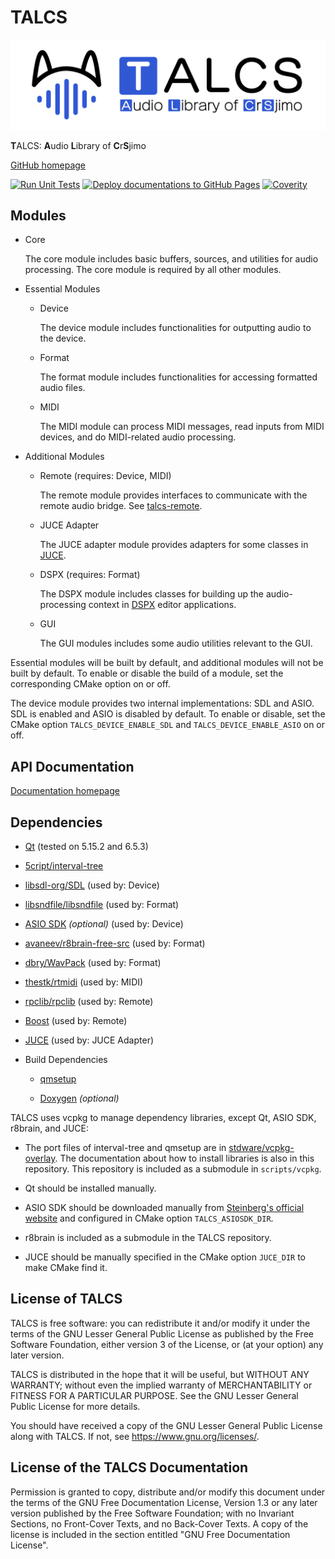 # TALCS

![TALCS Logo](https://raw.githubusercontent.com/CrSjimo/talcs/main/doc/talcs.svg)

<b>T</b>ALCS: <b>A</b>udio <b>L</b>ibrary of <b>C</b>r<b>S</b>jimo

[GitHub homepage](https://github.com/CrSjimo/talcs)

[![Run Unit Tests](https://github.com/CrSjimo/talcs/actions/workflows/run-unit-tests.yaml/badge.svg)](https://github.com/CrSjimo/talcs/actions/workflows/run-unit-tests.yaml)
[![Deploy documentations to GitHub Pages](https://github.com/CrSjimo/talcs/actions/workflows/deploy-docs.yaml/badge.svg)](https://github.com/CrSjimo/talcs/actions/workflows/deploy-docs.yaml)
[![Coverity](https://scan.coverity.com/projects/29491/badge.svg)](https://scan.coverity.com/projects/crsjimo-talcs)

## Modules

- Core
  
  The core module includes basic buffers, sources, and utilities for audio processing. The core module is required by all other modules.

- Essential Modules
  
  - Device
    
    The device module includes functionalities for outputting audio to the device.
  
  - Format
    
    The format module includes functionalities for accessing formatted audio files.
  
  - MIDI
    
    The MIDI module can process MIDI messages, read inputs from MIDI devices, and do MIDI-related audio processing.

- Additional Modules
  
  - Remote (requires: Device, MIDI)
    
    The remote module provides interfaces to communicate with the remote audio bridge. See [talcs-remote](https://github.com/CrSjimo/talcs-remote).
  
  - JUCE Adapter
    
    The JUCE adapter module provides adapters for some classes in [JUCE](https://github.com/juce-framework/JUCE).
  
  - DSPX (requires: Format)
    
    The DSPX module includes classes for building up the audio-processing context in [DSPX](https://github.com/diffscope/opendspx/) editor applications.

  - GUI
    
    The GUI modules includes some audio utilities relevant to the GUI.

Essential modules will be built by default, and additional modules will not be built by default. To enable or disable the build of a module, set the corresponding CMake option on or off.

The device module provides two internal implementations: SDL and ASIO. SDL is enabled and ASIO is disabled by default. To enable or disable, set the CMake option `TALCS_DEVICE_ENABLE_SDL` and `TALCS_DEVICE_ENABLE_ASIO` on or off.

## API Documentation

[Documentation homepage](https://talcs.sjimo.dev/)

## Dependencies

- [Qt](https://qt-project.org/) (tested on 5.15.2 and 6.5.3)

- [5cript/interval-tree](https://github.com/5cript/interval-tree)

- [libsdl-org/SDL](https://github.com/libsdl-org/SDL) (used by: Device)

- [libsndfile/libsndfile](https://github.com/libsndfile/libsndfile) (used by: Format)

- [ASIO SDK](https://www.steinberg.net/developers/) <i>(optional)</i> (used by: Device)

- [avaneev/r8brain-free-src](https://github.com/avaneev/r8brain-free-src) (used by: Format)

- [dbry/WavPack](https://github.com/dbry/WavPack) (used by: Format)

- [thestk/rtmidi](https://github.com/thestk/rtmidi) (used by: MIDI)

- [rpclib/rpclib](https://github.com/rpclib/rpclib) (used by: Remote)

- [Boost](https://www.boost.org/) (used by: Remote)

- [JUCE](https://github.com/juce-framework/JUCE) (used by: JUCE Adapter)

- Build Dependencies
  
  - [qmsetup](https://github.com/stdware/qmsetup)
  
  - [Doxygen](https://www.doxygen.nl/) <i>(optional)</i>

TALCS uses vcpkg to manage dependency libraries, except Qt, ASIO SDK, r8brain, and JUCE:

- The port files of interval-tree and qmsetup are in [stdware/vcpkg-overlay](https://github.com/stdware/vcpkg-overlay). The documentation about how to install libraries is also in this repository. This repository is included as a submodule in `scripts/vcpkg`.

- Qt should be installed manually.

- ASIO SDK should be downloaded manually from [Steinberg's official website](https://www.steinberg.net/asiosdk) and configured in CMake option `TALCS_ASIOSDK_DIR`. 

- r8brain is included as a submodule in the TALCS repository.

- JUCE should be manually specified in the CMake option `JUCE_DIR` to make CMake find it.

## License of TALCS

TALCS is free software: you can redistribute it and/or modify it under the terms of the GNU Lesser General Public License as published by the Free Software Foundation, either version 3 of the License, or (at your option) any later version.

TALCS is distributed in the hope that it will be useful, but WITHOUT ANY WARRANTY; without even the implied warranty of MERCHANTABILITY or FITNESS FOR A PARTICULAR PURPOSE. See the GNU Lesser General Public License for more details.

You should have received a copy of the GNU Lesser General Public License along with TALCS. If not, see <https://www.gnu.org/licenses/>.

## License of the TALCS Documentation

Permission is granted to copy, distribute and/or modify this document under the terms of the GNU Free Documentation License, Version 1.3 or any later version published by the Free Software Foundation; with no Invariant Sections, no Front-Cover Texts, and no Back-Cover Texts. A copy of the license is included in the section entitled "GNU Free Documentation License".